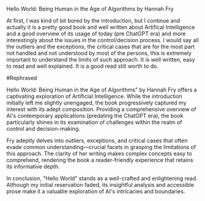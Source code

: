 Hello World: Being Human in the Age of Algorithms by Hannah Fry

At first, I was kind of bit bored by the introduction, but I continue and actually it is a pretty good book and well written about Artifical Intelligence and a good overview of its usage of today (pre ChatGPT era) and more interestingly about the issues in the control/decision process. I would say all the outliers and the exceptions, the critical cases that are for the most part not handled and not understood by most of the persons, this is extremely important to understand the limits of such approach. 
It is well written, easy to read and well explained. It is a good read still worth to do.


#Rephrased

Hello World: Being Human in the Age of Algorithms" by Hannah Fry offers a captivating exploration of Artificial Intelligence. While the introduction initially left me slightly unengaged, the book progressively captured my interest with its adept composition. Providing a comprehensive overview of AI's contemporary applications (predating the ChatGPT era), the book particularly shines in its examination of challenges within the realm of control and decision-making.

Fry adeptly delves into outliers, exceptions, and critical cases that often evade common understanding—crucial facets in grasping the limitations of this approach. The clarity of her writing makes complex concepts easy to comprehend, rendering the book a reader-friendly experience that retains its informative depth.

In conclusion, "Hello World" stands as a well-crafted and enlightening read. Although my initial reservation faded, its insightful analysis and accessible prose make it a valuable exploration of AI's intricacies and boundaries.
